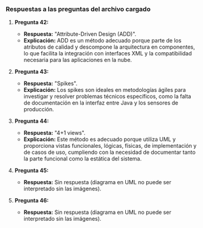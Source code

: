 ### Respuestas a las preguntas del archivo cargado

1. **Pregunta 42:**  
   - **Respuesta:** "Attribute-Driven Design (ADD)".  
   - **Explicación:** ADD es un método adecuado porque parte de los atributos de calidad y descompone la arquitectura en componentes, lo que facilita la integración con interfaces XML y la compatibilidad necesaria para las aplicaciones en la nube.

2. **Pregunta 43:**  
   - **Respuesta:** "Spikes".  
   - **Explicación:** Los spikes son ideales en metodologías ágiles para investigar y resolver problemas técnicos específicos, como la falta de documentación en la interfaz entre Java y los sensores de producción.

3. **Pregunta 44:**  
   - **Respuesta:** "4+1 views".  
   - **Explicación:** Este método es adecuado porque utiliza UML y proporciona vistas funcionales, lógicas, físicas, de implementación y de casos de uso, cumpliendo con la necesidad de documentar tanto la parte funcional como la estática del sistema.

4. **Pregunta 45:**  
   - **Respuesta:** Sin respuesta (diagrama en UML no puede ser interpretado sin las imágenes).  

5. **Pregunta 46:**  
   - **Respuesta:** Sin respuesta (diagrama en UML no puede ser interpretado sin las imágenes).  
